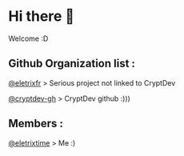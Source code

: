 # Hi there 👋

Welcome :D

## Github Organization list :

[@eletrixfr](https://github.com/eletrixfr) > Serious project not linked to CryptDev 

[@cryptdev-gh](https://github.com/cryptdev-gh) > CryptDev github :)))

## Members :

[@eletrixtime](https://github.com/eletrixtime) > Me :)
